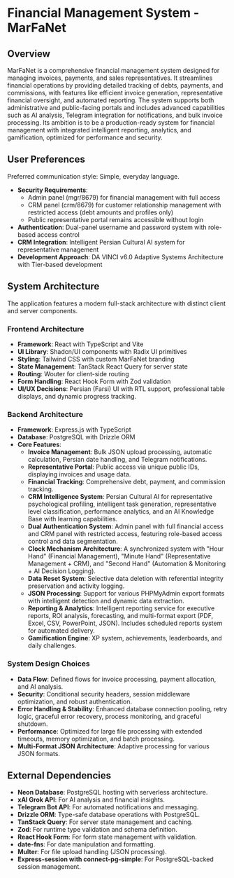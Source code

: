 # Financial Management System - MarFaNet

## Overview
MarFaNet is a comprehensive financial management system designed for managing invoices, payments, and sales representatives. It streamlines financial operations by providing detailed tracking of debts, payments, and commissions, with features like efficient invoice generation, representative financial oversight, and automated reporting. The system supports both administrative and public-facing portals and includes advanced capabilities such as AI analysis, Telegram integration for notifications, and bulk invoice processing. Its ambition is to be a production-ready system for financial management with integrated intelligent reporting, analytics, and gamification, optimized for performance and security.

## User Preferences
Preferred communication style: Simple, everyday language.
- **Security Requirements**: 
  - Admin panel (mgr/8679) for financial management with full access
  - CRM panel (crm/8679) for customer relationship management with restricted access (debt amounts and profiles only)
  - Public representative portal remains accessible without login
- **Authentication**: Dual-panel username and password system with role-based access control
- **CRM Integration**: Intelligent Persian Cultural AI system for representative management
- **Development Approach**: DA VINCI v6.0 Adaptive Systems Architecture with Tier-based development

## System Architecture
The application features a modern full-stack architecture with distinct client and server components.

### Frontend Architecture
- **Framework**: React with TypeScript and Vite
- **UI Library**: Shadcn/UI components with Radix UI primitives
- **Styling**: Tailwind CSS with custom MarFaNet branding
- **State Management**: TanStack React Query for server state
- **Routing**: Wouter for client-side routing
- **Form Handling**: React Hook Form with Zod validation
- **UI/UX Decisions**: Persian (Farsi) UI with RTL support, professional table displays, and dynamic progress tracking.

### Backend Architecture
- **Framework**: Express.js with TypeScript
- **Database**: PostgreSQL with Drizzle ORM
- **Core Features**:
    - **Invoice Management**: Bulk JSON upload processing, automatic calculation, Persian date handling, and Telegram notifications.
    - **Representative Portal**: Public access via unique public IDs, displaying invoices and usage data.
    - **Financial Tracking**: Comprehensive debt, payment, and commission tracking.
    - **CRM Intelligence System**: Persian Cultural AI for representative psychological profiling, intelligent task generation, representative level classification, performance analytics, and an AI Knowledge Base with learning capabilities.
    - **Dual Authentication System**: Admin panel with full financial access and CRM panel with restricted access, featuring role-based access control and data segmentation.
    - **Clock Mechanism Architecture**: A synchronized system with "Hour Hand" (Financial Management), "Minute Hand" (Representative Management + CRM), and "Second Hand" (Automation & Monitoring + AI Decision Logging).
    - **Data Reset System**: Selective data deletion with referential integrity preservation and activity logging.
    - **JSON Processing**: Support for various PHPMyAdmin export formats with intelligent detection and dynamic data extraction.
    - **Reporting & Analytics**: Intelligent reporting service for executive reports, ROI analysis, forecasting, and multi-format export (PDF, Excel, CSV, PowerPoint, JSON). Includes scheduled reports system for automated delivery.
    - **Gamification Engine**: XP system, achievements, leaderboards, and daily challenges.

### System Design Choices
- **Data Flow**: Defined flows for invoice processing, payment allocation, and AI analysis.
- **Security**: Conditional security headers, session middleware optimization, and robust authentication.
- **Error Handling & Stability**: Enhanced database connection pooling, retry logic, graceful error recovery, process monitoring, and graceful shutdown.
- **Performance**: Optimized for large file processing with extended timeouts, memory optimization, and batch processing.
- **Multi-Format JSON Architecture**: Adaptive processing for various JSON formats.

## External Dependencies
- **Neon Database**: PostgreSQL hosting with serverless architecture.
- **xAI Grok API**: For AI analysis and financial insights.
- **Telegram Bot API**: For automated notifications and messaging.
- **Drizzle ORM**: Type-safe database operations with PostgreSQL.
- **TanStack Query**: For server state management and caching.
- **Zod**: For runtime type validation and schema definition.
- **React Hook Form**: For form state management with validation.
- **date-fns**: For date manipulation and formatting.
- **Multer**: For file upload handling (JSON processing).
- **Express-session with connect-pg-simple**: For PostgreSQL-backed session management.